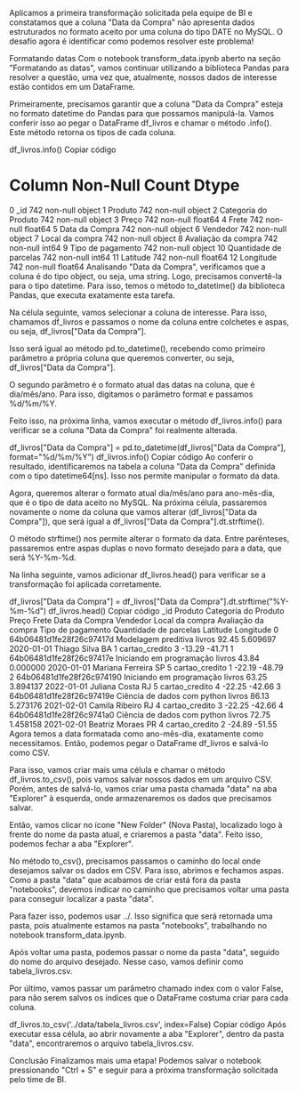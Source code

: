 Aplicamos a primeira transformação solicitada pela equipe de BI e constatamos que a coluna "Data da Compra" não apresenta dados estruturados no formato aceito por uma coluna do tipo DATE no MySQL. O desafio agora é identificar como podemos resolver este problema!

Formatando datas
Com o notebook transform_data.ipynb aberto na seção "Formatando as datas", vamos continuar utilizando a biblioteca Pandas para resolver a questão, uma vez que, atualmente, nossos dados de interesse estão contidos em um DataFrame.

Primeiramente, precisamos garantir que a coluna "Data da Compra" esteja no formato datetime do Pandas para que possamos manipulá-la. Vamos conferir isso ao pegar o DataFrame df_livros e chamar o método .info(). Este método retorna os tipos de cada coluna.

df_livros.info()
Copiar código
#	Column	Non-Null Count	Dtype
0	_id	742 non-null	object
1	Produto	742 non-null	object
2	Categoria do Produto	742 non-null	object
3	Preço	742 non-null	float64
4	Frete	742 non-null	float64
5	Data da Compra	742 non-null	object
6	Vendedor	742 non-null	object
7	Local da compra	742 non-null	object
8	Avaliação da compra	742 non-null	int64
9	Tipo de pagamento	742 non-null	object
10	Quantidade de parcelas	742 non-null	int64
11	Latitude	742 non-null	float64
12	Longitude	742 non-null	float64
Analisando "Data da Compra", verificamos que a coluna é do tipo object, ou seja, uma string. Logo, precisamos convertê-la para o tipo datetime. Para isso, temos o método to_datetime() da biblioteca Pandas, que executa exatamente esta tarefa.

Na célula seguinte, vamos selecionar a coluna de interesse. Para isso, chamamos df_livros e passamos o nome da coluna entre colchetes e aspas, ou seja, df_livros["Data da Compra"].

Isso será igual ao método pd.to_datetime(), recebendo como primeiro parâmetro a própria coluna que queremos converter, ou seja, df_livros["Data da Compra"].

O segundo parâmetro é o formato atual das datas na coluna, que é dia/mês/ano. Para isso, digitamos o parâmetro format e passamos %d/%m/%Y.

Feito isso, na próxima linha, vamos executar o método df_livros.info() para verificar se a coluna "Data da Compra" foi realmente alterada.

df_livros["Data da Compra"] = pd.to_datetime(df_livros["Data da Compra"], format="%d/%m/%Y")
df_livros.info()
Copiar código
Ao conferir o resultado, identificaremos na tabela a coluna "Data da Compra" definida com o tipo datetime64[ns]. Isso nos permite manipular o formato da data.

Agora, queremos alterar o formato atual dia/mês/ano para ano-mês-dia, que é o tipo de data aceito no MySQL. Na próxima célula, passaremos novamente o nome da coluna que vamos alterar (df_livros["Data da Compra"]), que será igual a df_livros["Data da Compra"].dt.strftime().

O método strftime() nos permite alterar o formato da data. Entre parênteses, passaremos entre aspas duplas o novo formato desejado para a data, que será %Y-%m-%d.

Na linha seguinte, vamos adicionar df_livros.head() para verificar se a transformação foi aplicada corretamente.

df_livros["Data da Compra"] = df_livros["Data da Compra"].dt.strftime("%Y-%m-%d")
df_livros.head()
Copiar código
_id	Produto	Categoria do Produto	Preço	Frete	Data da Compra	Vendedor	Local da compra	Avaliação da compra	Tipo de pagamento	Quantidade de parcelas	Latitude	Longitude
0	64b06481d1fe28f26c97417d	Modelagem preditiva	livros	92.45	5.609697	2020-01-01	Thiago Silva	BA	1	cartao_credito	3	-13.29	-41.71
1	64b06481d1fe28f26c97417e	Iniciando em programação	livros	43.84	0.000000	2020-01-01	Mariana Ferreira	SP	5	cartao_credito	1	-22.19	-48.79
2	64b06481d1fe28f26c974190	Iniciando em programação	livros	63.25	3.894137	2022-01-01	Juliana Costa	RJ	5	cartao_credito	4	-22.25	-42.66
3	64b06481d1fe28f26c97419e	Ciência de dados com python	livros	86.13	5.273176	2021-02-01	Camila Ribeiro	RJ	4	cartao_credito	3	-22.25	-42.66
4	64b06481d1fe28f26c9741a0	Ciência de dados com python	livros	72.75	1.458158	2021-02-01	Beatriz Moraes	PR	4	cartao_credito	2	-24.89	-51.55
Agora temos a data formatada como ano-mês-dia, exatamente como necessitamos. Então, podemos pegar o DataFrame df_livros e salvá-lo como CSV.

Para isso, vamos criar mais uma célula e chamar o método df_livros.to_csv(), pois vamos salvar nossos dados em um arquivo CSV. Porém, antes de salvá-lo, vamos criar uma pasta chamada "data" na aba "Explorer" à esquerda, onde armazenaremos os dados que precisamos salvar.

Então, vamos clicar no ícone "New Folder" (Nova Pasta), localizado logo à frente do nome da pasta atual, e criaremos a pasta "data". Feito isso, podemos fechar a aba "Explorer".

No método to_csv(), precisamos passamos o caminho do local onde desejamos salvar os dados em CSV. Para isso, abrimos e fechamos aspas. Como a pasta "data" que acabamos de criar está fora da pasta "notebooks", devemos indicar no caminho que precisamos voltar uma pasta para conseguir localizar a pasta "data".

Para fazer isso, podemos usar ../. Isso significa que será retornada uma pasta, pois atualmente estamos na pasta "notebooks", trabalhando no notebook transform_data.ipynb.

Após voltar uma pasta, podemos passar o nome da pasta "data", seguido do nome do arquivo desejado. Nesse caso, vamos definir como tabela_livros.csv.

Por último, vamos passar um parâmetro chamado index com o valor False, para não serem salvos os índices que o DataFrame costuma criar para cada coluna.

df_livros.to_csv('../data/tabela_livros.csv', index=False)
Copiar código
Após executar essa célula, ao abrir novamente a aba "Explorer", dentro da pasta "data", encontraremos o arquivo tabela_livros.csv.

Conclusão
Finalizamos mais uma etapa! Podemos salvar o notebook pressionando "Ctrl + S" e seguir para a próxima transformação solicitada pelo time de BI.
